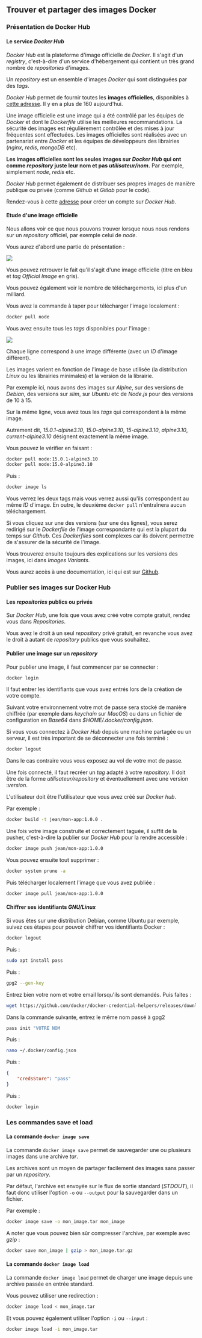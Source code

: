 ## Trouver et partager des images Docker

### Présentation de Docker Hub

#### Le service _Docker Hub_

_Docker Hub_ est la plateforme d'image officielle de _Docker_. Il s'agit d'un _registry_, c'est-à-dire d'un service d'hébergement qui contient un très grand nombre de _repositories_ d'images.

Un _repository_ est un ensemble d'images _Docker_ qui sont distinguées par des _tags_.

_Docker Hub_ permet de fournir toutes les **images officielles**, disponibles à [cette adresse](https://hub.docker.com/search?q=&type=image&image_filter=official). Il y en a plus de 160 aujourd'hui.

Une image officielle est une image qui a été contrôlé par les équipes de _Docker_ et dont le _Dockerfile_ utilise les meilleures recommandations. La sécurité des images est régulièrement contrôlée et des mises à jour fréquentes sont effectuées. Les images officielles sont réalisées avec un partenariat entre _Docker_ et les équipes de développeurs des librairies (_nginx_, _redis_, _mongoDB_ etc).

**Les images officielles sont les seules images sur _Docker Hub_ qui ont comme _repository_ juste leur nom et pas _utilisateur/nom_.** Par exemple, simplement _node_, _redis_ etc.

_Docker Hub_ permet également de distribuer ses propres images de manière publique ou privée (comme _Github_ et _Gitlab_ pour le code).

Rendez-vous à cette [adresse](https://hub.docker.com/signup) pour créer un compte sur _Docker Hub_.

#### Etude d'une image officielle

Nous allons voir ce que nous pouvons trouver lorsque nous nous rendons sur un _repository_ officiel, par exemple celui de _node_.

Vous aurez d'abord une partie de présentation :

![](/00-assets/images/Docker/image-4_19_1.png)

Vous pouvez retrouver le fait qu'il s'agit d'une image officielle (titre en bleu et _tag Official Image_ en gris).

Vous pouvez également voir le nombre de téléchargements, ici plus d'un milliard.

Vous avez la commande à taper pour télécharger l'image localement :

```bash
docker pull node
```

Vous avez ensuite tous les _tags_ disponibles pour l'image :

![](/00-assets/images/Docker/image-4_19_2.png)

Chaque ligne correspond à une image différente (avec un *ID* d'image différent).

Les images varient en fonction de l'image de base utilisée (la distribution *Linux* ou les librairies minimales) et la version de la librairie.

Par exemple ici, nous avons des images sur *Alpine*, sur des versions de *Debian*, des versions sur *slim*, sur *Ubuntu* etc de *Node.js* pour des versions de 10 à 15.

Sur la même ligne, vous avez tous les *tags* qui correspondent à la même image.

Autrement dit, *15.0.1-alpine3.10*, *15.0-alpine3.10*, *15-alpine3.10*, *alpine3.10*, *current-alpine3.10* désignent exactement la même image.

Vous pouvez le vérifier en faisant :

```bash
docker pull node:15.0.1-alpine3.10
docker pull node:15.0-alpine3.10
```

Puis :

```bash
docker image ls
```

Vous verrez les deux tags mais vous verrez aussi qu'ils correspondent au même *ID* d'image. En outre, le deuxième `docker pull` n'entraînera aucun téléchargement.

Si vous cliquez sur une des versions (sur une des lignes), vous serez redirigé sur le *Dockerfile* de l'image correspondante qui est la plupart du temps sur *Github*. Ces *Dockerfiles* sont complexes car ils doivent permettre de s'assurer de la sécurité de l'image.

Vous trouverez ensuite toujours des explications sur les versions des images, ici dans *Images Variants*.

Vous aurez accès à une documentation, ici qui est sur [Github](https://github.com/nodejs/docker-node/blob/main/README.md#how-to-use-this-image).


### Publier ses images sur Docker Hub

#### Les *repositories* publics ou privés

Sur *Docker Hub*, une fois que vous avez créé votre compte gratuit, rendez vous dans *Repositories*.

Vous avez le droit à un seul *repository* privé gratuit, en revanche vous avez le droit à autant de *repository* publics que vous souhaitez.

#### Publier une image sur un *repository*

Pour publier une image, il faut commencer par se connecter :

```sh
docker login
```

Il faut entrer les identifiants que vous avez entrés lors de la création de votre compte.

Suivant votre environnement votre mot de passe sera stocké de manière chiffrée (par exemple dans *keychain* sur *MacOS*) ou dans un fichier de configuration en *Base64* dans *$HOME/.docker/config.json*.

Si vous vous connectez à *Docker Hub* depuis une machine partagée ou un serveur, il est très important de se déconnecter une fois terminé :

```sh
docker logout
```

Dans le cas contraire vous vous exposez au vol de votre mot de passe.

Une fois connecté, il faut recréer un *tag* adapté à votre *repository*. Il doit être de la forme *utilisateur/repository* et éventuellement avec une version :*version*.

L'utilisateur doit être l'utilisateur que vous avez créé sur *Docker hub*.

Par exemple :

```sh
docker build -t jean/mon-app:1.0.0 .
```

Une fois votre image construite et correctement taguée, il suffit de la pusher, c'est-à-dire la publier sur *Docker Hub* pour la rendre accessible :

```sh
docker image push jean/mon-app:1.0.0
```

Vous pouvez ensuite tout supprimer :

```sh
docker system prune -a
```

Puis télécharger localement l'image que vous avez publiée :

```sh
docker image pull jean/mon-app:1.0.0
```

#### Chiffrer ses identifiants *GNU/Linux*

Si vous êtes sur une distribution Debian, comme Ubuntu par exemple, suivez ces étapes pour pouvoir chiffrer vos identifiants Docker :

```sh
docker logout
```

Puis :

```sh
sudo apt install pass
```

Puis :

```sh
gpg2 --gen-key
```

Entrez bien votre nom et votre email lorsqu'ils sont demandés. Puis faites :

```bash
wget https://github.com/docker/docker-credential-helpers/releases/download/v0.6.3/docker-credential-pass-v0.6.3-amd64.tar.gz && tar -xf docker-credential-pass-v0.6.3-amd64.tar.gz && chmod +x docker-credential-pass && sudo mv docker-credential-pass /usr/local/bin/
```

Dans la commande suivante, entrez le même nom passé à gpg2

```bash
pass init "VOTRE NOM
```

Puis :

```bash
nano ~/.docker/config.json
```

Puis :

```json
{
    "credsStore": "pass"
}
```

Puis :
```bash
docker login
```
### Les commandes save et load

#### La commande `docker image save`

La commande `docker image save` permet de sauvegarder une ou plusieurs images dans une archive *tar*.

Les archives sont un moyen de partager facilement des images sans passer par un *repository*.

Par défaut, l'archive est envoyée sur le flux de sortie standard (*STDOUT*), il faut donc utiliser l'option `-o` ou `--output` pour la sauvegarder dans un fichier.

Par exemple :

```sh
docker image save -o mon_image.tar mon_image
```

A noter que vous pouvez bien sûr compresser l'archive, par exemple avec *gzip* :

```sh
docker save mon_image | gzip > mon_image.tar.gz
```

#### La commande `docker image load`

La commande `docker image load` permet de charger une image depuis une archive passée en entrée standard.

Vous pouvez utiliser une redirection :

```sh
docker image load < mon_image.tar
```

Et vous pouvez également utiliser l'option `-i` ou `--input` :

```sh
docker image load -i mon_image.tar
```

